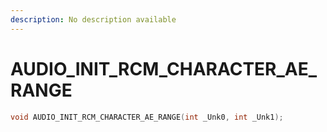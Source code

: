 ```yaml
---
description: No description available 
---
```


# AUDIO_INIT_RCM_CHARACTER_AE_RANGE

```cpp
void AUDIO_INIT_RCM_CHARACTER_AE_RANGE(int _Unk0, int _Unk1);
```